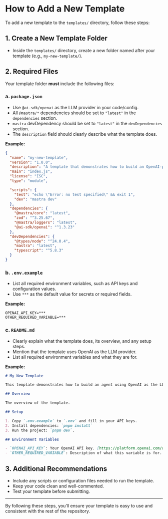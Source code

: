# How to Add a New Template

To add a new template to the `templates/` directory, follow these steps:

## 1. Create a New Template Folder

- Inside the `templates/` directory, create a new folder named after your template (e.g., `my-new-template/`).

## 2. Required Files

Your template folder **must** include the following files:

### a. `package.json`

- Use `@ai-sdk/openai` as the LLM provider in your code/config.
- All `@mastra/*` dependencies should be set to `"latest"` in the `dependencies` section.
- `mastra` devDependency should be set to `"latest"` in the `devDependencies` section.
- The `description` field should clearly describe what the template does.

**Example:**

```json
{
  "name": "my-new-template",
  "version": "1.0.0",
  "description": "A template that demonstrates how to build an OpenAI-powered agent using Mastra.",
  "main": "index.js",
  "license": "ISC",
  "type": "module",

  "scripts": {
    "test": "echo \"Error: no test specified\" && exit 1",
    "dev": "mastra dev"
  },
  "dependencies": {
    "@mastra/core": "latest",
    "zod": "^3.25.67",
    "@mastra/loggers": "latest",
    "@ai-sdk/openai": "^1.3.23"
  },
  "devDependencies": {
    "@types/node": "^24.0.4",
    "mastra": "latest",
    "typescript": "^5.8.3"
  }
}
```

### b. `.env.example`

- List all required environment variables, such as API keys and configuration values.
- Use `***` as the default value for secrets or required fields.

**Example:**

```
OPENAI_API_KEY=***
OTHER_REQUIRED_VARIABLE=***
```

### c. `README.md`

- Clearly explain what the template does, its overview, and any setup steps.
- Mention that the template uses OpenAI as the LLM provider.
- List all required environment variables and what they are for.

**Example:**

```markdown
# My New Template

This template demonstrates how to build an agent using OpenAI as the LLM provider with Mastra.

## Overview

The overview of the template.

## Setup

1. Copy `.env.example` to `.env` and fill in your API keys.
2. Install dependencies: `pnpm install`
3. Run the project: `pnpm dev`.

## Environment Variables

- `OPENAI_API_KEY`: Your OpenAI API key. [https://platform.openai.com/api-keys](https://platform.openai.com/api-keys)
- `OTHER_REQUIRED_VARIABLE`: Description of what this variable is for.
```

## 3. Additional Recommendations

- Include any scripts or configuration files needed to run the template.
- Keep your code clean and well-commented.
- Test your template before submitting.

---

By following these steps, you’ll ensure your template is easy to use and consistent with the rest of the repository.
